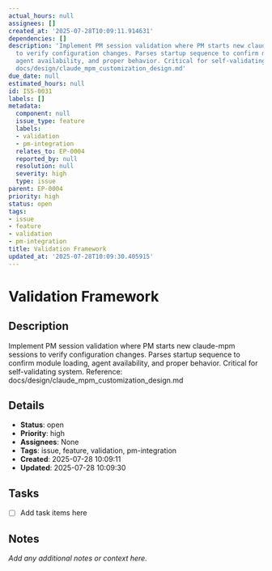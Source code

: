 ```yaml
---
actual_hours: null
assignees: []
created_at: '2025-07-28T10:09:11.914631'
dependencies: []
description: 'Implement PM session validation where PM starts new claude-mpm sessions
  to verify configuration changes. Parses startup sequence to confirm module loading,
  agent availability, and proper behavior. Critical for self-validating system. Reference:
  docs/design/claude_mpm_customization_design.md'
due_date: null
estimated_hours: null
id: ISS-0031
labels: []
metadata:
  component: null
  issue_type: feature
  labels:
  - validation
  - pm-integration
  relates_to: EP-0004
  reported_by: null
  resolution: null
  severity: high
  type: issue
parent: EP-0004
priority: high
status: open
tags:
- issue
- feature
- validation
- pm-integration
title: Validation Framework
updated_at: '2025-07-28T10:09:30.405915'
---
```


# Validation Framework

## Description
Implement PM session validation where PM starts new claude-mpm sessions to verify configuration changes. Parses startup sequence to confirm module loading, agent availability, and proper behavior. Critical for self-validating system. Reference: docs/design/claude_mpm_customization_design.md

## Details
- **Status**: open
- **Priority**: high
- **Assignees**: None
- **Tags**: issue, feature, validation, pm-integration
- **Created**: 2025-07-28 10:09:11
- **Updated**: 2025-07-28 10:09:30

## Tasks
- [ ] Add task items here

## Notes
_Add any additional notes or context here._
